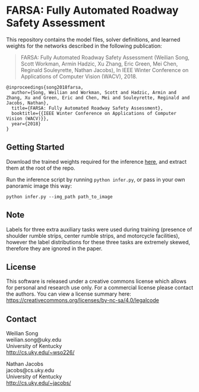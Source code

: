 # FARSA: Fully Automated Roadway Safety Assessment
This repository contains the model files, solver definitions, and
learned weights for the networks described in the following
publication:

> FARSA: Fully Automated Roadway Safety Assessment (Weilian Song, Scott Workman, Armin Hadzic, Xu Zhang, Eric Green, Mei Chen, Reginald Souleyrette, Nathan Jacobs),
> In IEEE Winter Conference on Applications of Computer Vision (WACV), 2018.
```
@inproceedings{song2018farsa,
  author={Song, Weilian and Workman, Scott and Hadzic, Armin and Zhang, Xu and Green, Eric and Chen, Mei and Souleyrette, Reginald and Jacobs, Nathan},
  title={FARSA: Fully Automated Roadway Safety Assessment},
  booktitle={{IEEE Winter Conference on Applications of Computer Vision (WACV)}},
  year={2018}
}
```
## Getting Started
Download the trained weights required for the inference [here](https://drive.google.com/file/d/1wO7DPn1yM5JX0R52vOMd-lhb1iOM4BXJ/view?usp=sharing), and extract them at the root of the repo.

Run the inference script by running `python infer.py`, or pass in your own panoramic image this way:

```python infer.py --img_path path_to_image```

## Note
Labels for three extra  auxiliary tasks were used during training
(presence of shoulder rumble strips, center rumble strips, and motorcycle facilities),
however the label distributions for these
three tasks are extremely skewed, therefore they are ignored in the paper.

## License
This software is released under a creative commons license which 
allows for personal and research use only. For a commercial license
please contact the authors. You can view a license summary here:
https://creativecommons.org/licenses/by-nc-sa/4.0/legalcode

## Contact
Weilian Song  
weilian.song<span></span>@uky.edu  
University of Kentucky  
http://cs.uky.edu/~wso226/

Nathan Jacobs  
jacobs<span></span>@cs.uky.edu  
University of Kentucky  
http://cs.uky.edu/~jacobs/
